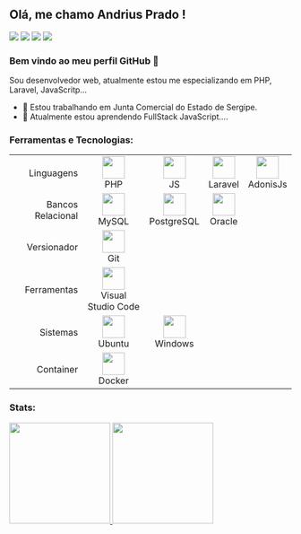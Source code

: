 ## Olá, me chamo Andrius Prado ! 
<div>
<a href="https://www.andriusprado.dev.br/" target="_blank"><img src="https://img.shields.io/badge/Meu.Site-4d69d3?style=for-the-badge&logo=appveyor&logoColor=white" target="_blank"></a>
<a href="https://instagram.com/andriusprado" target="_blank"><img src="https://img.shields.io/badge/-Instagram-%23E4405F?style=for-the-badge&logo=instagram&logoColor=white" target="_blank"></a>
<a href = "mailto:andriusprado@yahoo.com.br"><img src="https://img.shields.io/badge/Yahoo-D14836?style=for-the-badge&logo=yahoo&logoColor=white" target="_blank"></a>
<a href="https://www.linkedin.com/in/andriusprado" target="_blank"><img src="https://img.shields.io/badge/-LinkedIn-%230077B5?style=for-the-badge&logo=linkedin&logoColor=white" target="_blank"></a>   
</div>

### Bem vindo ao meu perfil GitHub 👋

Sou desenvolvedor web, atualmente estou me especializando em PHP, Laravel, JavaScritp...

- 🔭 Estou trabalhando em Junta Comercial do Estado de Sergipe.
- 🌱 Atualmente estou aprendendo FullStack JavaScript....


### Ferramentas e Tecnologias:


||||||
| ----: | :----: | :----: | :----: | :----: |
| Linguagens   | <img src="https://cdn.jsdelivr.net/gh/devicons/devicon/icons/php/php-plain.svg"  width="40" height="40"/><br> PHP | <img src="https://cdn.jsdelivr.net/gh/devicons/devicon/icons/javascript/javascript-original.svg"  width="40" height="40"/><br> JS | <img src="https://cdn.jsdelivr.net/gh/devicons/devicon/icons/laravel/laravel-plain.svg" width="40" height="40"/><br> Laravel | <img src="https://cdn.jsdelivr.net/gh/devicons/devicon/icons/adonisjs/adonisjs-original.svg" width="40" height="40"/><br> AdonisJs |
| Bancos Relacional   | <img src="https://cdn.jsdelivr.net/gh/devicons/devicon/icons/mysql/mysql-original-wordmark.svg"  width="40" height="40"/> <br> MySQL  | <img src="https://cdn.jsdelivr.net/gh/devicons/devicon/icons/postgresql/postgresql-original-wordmark.svg" width="40" height="40"/><br> PostgreSQL  | <img src="https://cdn.jsdelivr.net/gh/devicons/devicon/icons/oracle/oracle-original.svg"  width="40" height="40" /> <br> Oracle  | | 
| Versionador  | <img src="https://cdn.jsdelivr.net/gh/devicons/devicon/icons/git/git-original.svg"  width="40" height="40"/><br> Git  |   |   |   |
| Ferramentas  | <img src="https://cdn.jsdelivr.net/gh/devicons/devicon/icons/vscode/vscode-original.svg"  width="40" height="40"/> <br> Visual Studio Code  |   |   |   |
| Sistemas  | <img src="https://cdn.jsdelivr.net/gh/devicons/devicon/icons/ubuntu/ubuntu-plain.svg"  width="40" height="40"/> <br> Ubuntu  | <img src="https://cdn.jsdelivr.net/gh/devicons/devicon/icons/windows8/windows8-original.svg" width="40" height="40"/> <br> Windows  |  | |
| Container  | <img src="https://cdn.jsdelivr.net/gh/devicons/devicon/icons/docker/docker-plain-wordmark.svg" width="40" height="40"/><br> Docker  |   |   |   |
   
   
   
### Stats:
<div>
<a href="https://github.com/apsprado">
<img height="180em" src="https://github-readme-stats.vercel.app/api/top-langs/?username=apsprado&layout=compact&langs_count=7&theme=dracula"/>
<img height="180em" src="https://github-readme-stats.vercel.app/api?username=apsprado&show_icons=true&theme=dracula&include_all_commits=true&count_private=true"/>
</div>

<!---
apsprado/apsprado is a ✨ special ✨ repository because its `README.md` (this file) appears on your GitHub profile.
You can click the Preview link to take a look at your changes.
--->
